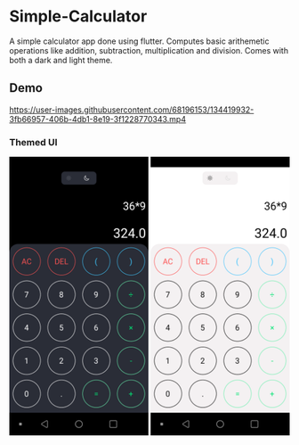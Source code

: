 # Simple-Calculator
A simple calculator app done using flutter. Computes basic arithemetic operations like addition, subtraction, multiplication and division. Comes with both a dark and light theme.
<br>
## Demo
https://user-images.githubusercontent.com/68196153/134419932-3fb66957-406b-4db1-8e19-3f1228770343.mp4
### Themed UI
<img src="screenshots/calc ui dark themed.png" width=250 height=auto> <img src="screenshots/calc ui light themed.png" width=250 height=auto>


